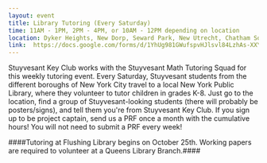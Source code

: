 ```yaml
---
layout: event
title: Library Tutoring (Every Saturday)
time: 11AM - 1PM, 2PM - 4PM, or 10AM - 12PM depending on location
location: Dyker Heights, New Dorp, Seward Park, New Utrecht, Chatham Square, and Flushing Library Branches
link:  https://docs.google.com/forms/d/1YhUg981GWufspvHJlsvl84LzhAs-XXYqMZvWZya5KNs/viewform
---
```

Stuyvesant Key Club works with the Stuyvesant Math Tutoring Squad for this weekly tutoring event. Every Saturday, Stuyvesant students from the different boroughs of New York City travel to a local New York Public Library, where they volunteer to tutor children in grades K-8. Just go to the location, find a group of Stuyvesant-looking students (there will probably be posters/signs), and tell them you're from Stuyvesant Key Club. If you sign up to be project captain, send us a PRF once a month with the cumulative hours! You will not need to submit a PRF every week!

####Tutoring at Flushing Library begins on October 25th. Working papers are required to volunteer at a Queens Library Branch.####